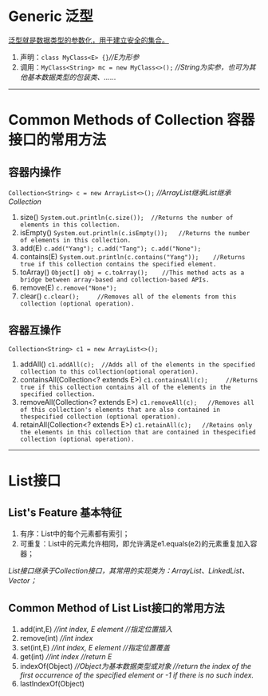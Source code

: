 # Generic 泛型

<u>泛型就是数据类型的参数化，用于建立安全的集合。</u>

1. 声明：`class MyClass<E> {}`*//E为形参*
2. 调用：`MyClass<String> mc = new MyClass<>();`	*//String为实参，也可为其他基本数据类型的包装类<Integer>、<Character>……*

***

# Common Methods of Collection 容器接口的常用方法

## 容器内操作

`Collection<String> c = new ArrayList<>();`	*//ArrayList继承List继承Collection*

1. size()	`System.out.println(c.size());	//Returns the number of elements in this collection.`
2. isEmpty()	`System.out.println(c.isEmpty());	//Returns the number of elements in this collection.`
3. add(E)	`c.add("Yang");	c.add("Tang"); c.add("None");`
4. contains(E)	`System.out.println(c.contains("Yang"));	//Returns true if this collection contains the specified element. `
5. toArray()	`Object[] obj = c.toArray();	//This method acts as a bridge between array-based and collection-based APIs. `
6. remove(E)		`c.remove("None");`
7. clear()		`c.clear();		//Removes all of the elements from this collection (optional operation).`

## 容器互操作

`Collection<String> c1 = new ArrayList<>();`

1. addAll()		`c1.addAll(c);	//Adds all of the elements in the specified collection to this collection(optional operation).`
2. containsAll(Collection<? extends E>)		`c1.containsAll(c);		//Returns true if this collection contains all of the elements in the specified collection.`
3. removeAll(Collection<? extends E>)		`c1.removeAll(c);	//Removes all of this collection's elements that are also contained in thespecified collection (optional operation). `
4. retainAll(Collection<? extends E>)		`c1.retainAll(c);	//Retains only the elements in this collection that are contained in thespecified collection (optional operation). `

***

# List接口

## List's Feature	基本特征

1. 有序：List中的每个元素都有索引；
2. 可重复：List中的元素允许相同，即允许满足e1.equals(e2)的元素重复加入容器；
	
*List接口继承于Collection接口，其常用的实现类为：ArrayList、LinkedList、Vector；*

## Common Method of List  	List接口的常用方法

1. add(int,E)	*//int index, E element* *//指定位置插入*
2. remove(int)	*//int index*
3. set(int,E)	*//int index, E element* *//指定位置覆盖*
4. get(int)		*//int index* *//return E*
5. indexOf(Object)	*//Object为基本数据类型或对象* *//return the index of the first occurrence of the specified element or -1 if there is no such index.* 
6. lastIndexOf(Object)